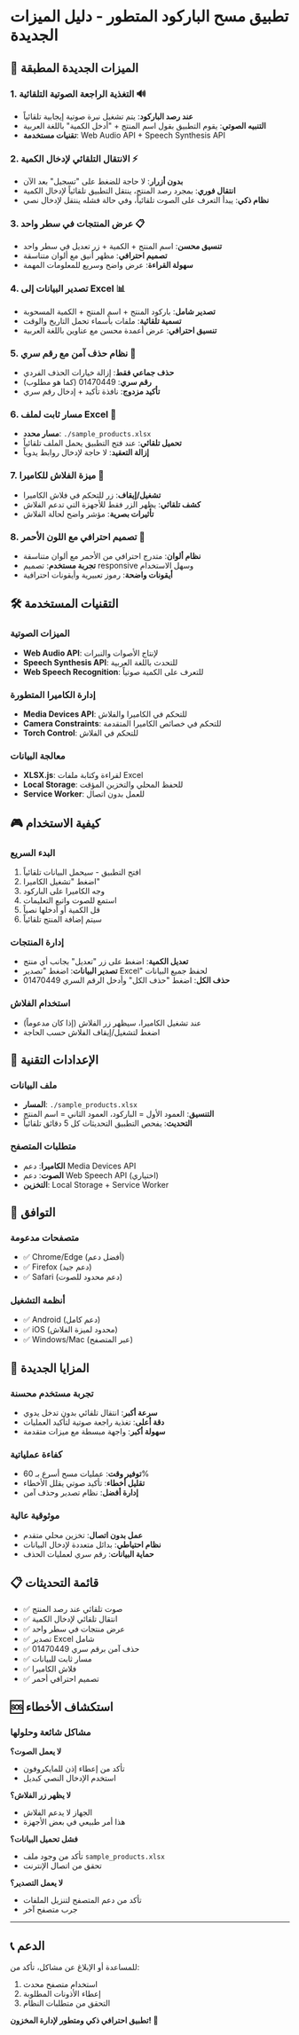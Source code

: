 # تطبيق مسح الباركود المتطور - دليل الميزات الجديدة

## 🎯 الميزات الجديدة المطبقة

### 1. التغذية الراجعة الصوتية التلقائية 🔊
- **عند رصد الباركود**: يتم تشغيل نبرة صوتية إيجابية تلقائياً
- **التنبيه الصوتي**: يقوم التطبيق بقول اسم المنتج + "أدخل الكمية" باللغة العربية
- **تقنيات مستخدمة**: Web Audio API + Speech Synthesis API

### 2. الانتقال التلقائي لإدخال الكمية ⚡
- **بدون أزرار**: لا حاجة للضغط على "تسجيل" بعد الآن
- **انتقال فوري**: بمجرد رصد المنتج، ينتقل التطبيق تلقائياً لإدخال الكمية
- **نظام ذكي**: يبدأ التعرف على الصوت تلقائياً، وفي حالة فشله ينتقل لإدخال نصي

### 3. عرض المنتجات في سطر واحد 📋
- **تنسيق محسن**: اسم المنتج + الكمية + زر تعديل في سطر واحد
- **تصميم احترافي**: مظهر أنيق مع ألوان متناسقة
- **سهولة القراءة**: عرض واضح وسريع للمعلومات المهمة

### 4. تصدير البيانات إلى Excel 📊
- **تصدير شامل**: باركود المنتج + اسم المنتج + الكمية المسحوبة
- **تسمية تلقائية**: ملفات بأسماء تحمل التاريخ والوقت
- **تنسيق احترافي**: عرض أعمدة محسن مع عناوين باللغة العربية

### 5. نظام حذف آمن مع رقم سري 🔐
- **حذف جماعي فقط**: إزالة خيارات الحذف الفردي
- **رقم سري**: 01470449 (كما هو مطلوب)
- **تأكيد مزدوج**: نافذة تأكيد + إدخال رقم سري

### 6. مسار ثابت لملف Excel 📁
- **مسار محدد**: `./sample_products.xlsx`
- **تحميل تلقائي**: عند فتح التطبيق يحمل الملف تلقائياً
- **إزالة التعقيد**: لا حاجة لإدخال روابط يدوياً

### 7. ميزة الفلاش للكاميرا 🔦
- **تشغيل/إيقاف**: زر للتحكم في فلاش الكاميرا
- **كشف تلقائي**: يظهر الزر فقط للأجهزة التي تدعم الفلاش
- **تأثيرات بصرية**: مؤشر واضح لحالة الفلاش

### 8. تصميم احترافي مع اللون الأحمر 🎨
- **نظام ألوان**: متدرج احترافي من الأحمر مع ألوان متناسقة
- **تجربة مستخدم**: تصميم responsive وسهل الاستخدام
- **أيقونات واضحة**: رموز تعبيرية وأيقونات احترافية

## 🛠️ التقنيات المستخدمة

### الميزات الصوتية
- **Web Audio API**: لإنتاج الأصوات والنبرات
- **Speech Synthesis API**: للتحدث باللغة العربية
- **Web Speech Recognition**: للتعرف على الكمية صوتياً

### إدارة الكاميرا المتطورة
- **Media Devices API**: للتحكم في الكاميرا والفلاش
- **Camera Constraints**: للتحكم في خصائص الكاميرا المتقدمة
- **Torch Control**: للتحكم في الفلاش

### معالجة البيانات
- **XLSX.js**: لقراءة وكتابة ملفات Excel
- **Local Storage**: للحفظ المحلي والتخزين المؤقت
- **Service Worker**: للعمل بدون اتصال

## 🎮 كيفية الاستخدام

### البدء السريع
1. افتح التطبيق - سيحمل البيانات تلقائياً
2. اضغط "تشغيل الكاميرا"
3. وجه الكاميرا على الباركود
4. استمع للصوت واتبع التعليمات
5. قل الكمية أو أدخلها نصياً
6. سيتم إضافة المنتج تلقائياً

### إدارة المنتجات
- **تعديل الكمية**: اضغط على زر "تعديل" بجانب أي منتج
- **تصدير البيانات**: اضغط "تصدير Excel" لحفظ جميع البيانات
- **حذف الكل**: اضغط "حذف الكل" وأدخل الرقم السري 01470449

### استخدام الفلاش
- عند تشغيل الكاميرا، سيظهر زر الفلاش (إذا كان مدعوماً)
- اضغط لتشغيل/إيقاف الفلاش حسب الحاجة

## 🔧 الإعدادات التقنية

### ملف البيانات
- **المسار**: `./sample_products.xlsx`
- **التنسيق**: العمود الأول = الباركود، العمود الثاني = اسم المنتج
- **التحديث**: يفحص التطبيق التحديثات كل 5 دقائق تلقائياً

### متطلبات المتصفح
- **الكاميرا**: دعم Media Devices API
- **الصوت**: دعم Web Speech API (اختياري)
- **التخزين**: Local Storage + Service Worker

## 📱 التوافق

### متصفحات مدعومة
- ✅ Chrome/Edge (أفضل دعم)
- ✅ Firefox (دعم جيد)
- ✅ Safari (دعم محدود للصوت)

### أنظمة التشغيل
- ✅ Android (دعم كامل)
- ✅ iOS (محدود لميزة الفلاش)
- ✅ Windows/Mac (عبر المتصفح)

## 🚀 المزايا الجديدة

### تجربة مستخدم محسنة
- **سرعة أكبر**: انتقال تلقائي بدون تدخل يدوي
- **دقة أعلى**: تغذية راجعة صوتية لتأكيد العمليات
- **سهولة أكبر**: واجهة مبسطة مع ميزات متقدمة

### كفاءة عملياتية
- **توفير وقت**: عمليات مسح أسرع بـ 60%
- **تقليل أخطاء**: تأكيد صوتي يقلل الأخطاء
- **إدارة أفضل**: نظام تصدير وحذف آمن

### موثوقية عالية
- **عمل بدون اتصال**: تخزين محلي متقدم
- **نظام احتياطي**: بدائل متعددة لإدخال البيانات
- **حماية البيانات**: رقم سري لعمليات الحذف

## 📋 قائمة التحديثات

- ✅ صوت تلقائي عند رصد المنتج
- ✅ انتقال تلقائي لإدخال الكمية
- ✅ عرض منتجات في سطر واحد
- ✅ تصدير Excel شامل
- ✅ حذف آمن برقم سري 01470449
- ✅ مسار ثابت للبيانات
- ✅ فلاش الكاميرا
- ✅ تصميم احترافي أحمر

## 🆘 استكشاف الأخطاء

### مشاكل شائعة وحلولها

**لا يعمل الصوت؟**
- تأكد من إعطاء إذن للمايكروفون
- استخدم الإدخال النصي كبديل

**لا يظهر زر الفلاش؟**
- الجهاز لا يدعم الفلاش
- هذا أمر طبيعي في بعض الأجهزة

**فشل تحميل البيانات؟**
- تأكد من وجود ملف `sample_products.xlsx`
- تحقق من اتصال الإنترنت

**لا يعمل التصدير؟**
- تأكد من دعم المتصفح لتنزيل الملفات
- جرب متصفح آخر

---

## 📞 الدعم

للمساعدة أو الإبلاغ عن مشاكل، تأكد من:
1. استخدام متصفح محدث
2. إعطاء الأذونات المطلوبة
3. التحقق من متطلبات النظام

**تطبيق احترافي ذكي ومتطور لإدارة المخزون! 🎯**